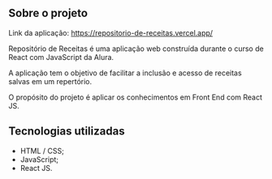 ## Sobre o projeto

Link da aplicação: https://repositorio-de-receitas.vercel.app/

Repositório de Receitas é uma aplicação web construída durante o curso de React com JavaScript da Alura.

A aplicação tem o objetivo de facilitar a inclusão e acesso de receitas salvas em um repertório.

O propósito do projeto é aplicar os conhecimentos em Front End com React JS.


## Tecnologias utilizadas
- HTML / CSS;
- JavaScript;
- React JS.


